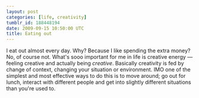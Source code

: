 ```yaml
---
layout: post
categories: [life, creativity]
tumblr_id: 188448194  
date: 2009-09-15 10:50:00 UTC
title: Eating out
---
```


<img src="http://hunch.se/stuff/outofthebox.png" alt="" align="right">I eat out almost every day. Why? Because I like spending the extra money? No, of course not. What's sooo important for me in life is creative energy — feeling creative and actually being *creative*. Basically creativity is fed by change of context, changing your situation or environment. IMO one of the simplest and most effective ways to do this is to move around; go out for lunch, interact with different people and get into slightly different situations than you're used to.